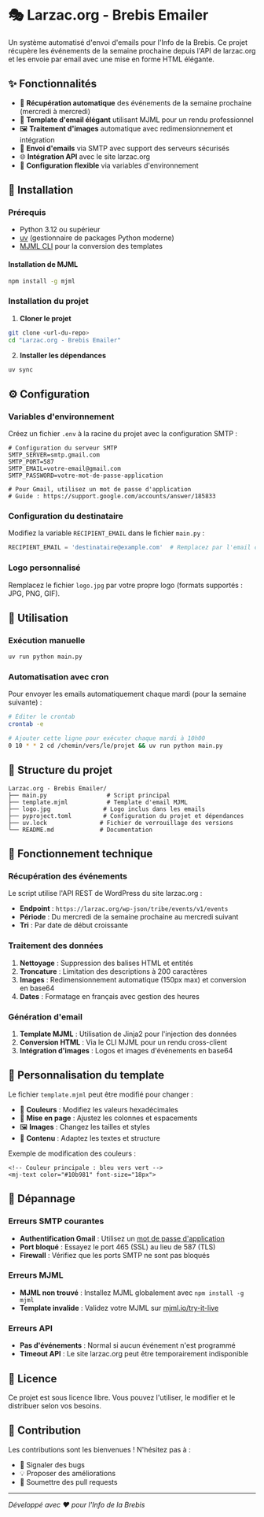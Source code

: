 # 🎭 Larzac.org - Brebis Emailer

Un système automatisé d'envoi d'emails pour l'Info de la Brebis. Ce projet récupère les événements de la semaine prochaine depuis l'API de larzac.org et les envoie par email avec une mise en forme HTML élégante.

## ✨ Fonctionnalités

- 📅 **Récupération automatique** des événements de la semaine prochaine (mercredi à mercredi)
- 🎨 **Template d'email élégant** utilisant MJML pour un rendu professionnel
- 🖼️ **Traitement d'images** automatique avec redimensionnement et intégration
- 📧 **Envoi d'emails** via SMTP avec support des serveurs sécurisés
- 🌐 **Intégration API** avec le site larzac.org
- 🎯 **Configuration flexible** via variables d'environnement

## 🚀 Installation

### Prérequis

- Python 3.12 ou supérieur
- [uv](https://docs.astral.sh/uv/) (gestionnaire de packages Python moderne)
- [MJML CLI](https://mjml.io/documentation/#installation) pour la conversion des templates

#### Installation de MJML
```bash
npm install -g mjml
```

### Installation du projet

1. **Cloner le projet**
```bash
git clone <url-du-repo>
cd "Larzac.org - Brebis Emailer"
```

2. **Installer les dépendances**
```bash
uv sync
```

## ⚙️ Configuration

### Variables d'environnement

Créez un fichier `.env` à la racine du projet avec la configuration SMTP :

```env
# Configuration du serveur SMTP
SMTP_SERVER=smtp.gmail.com
SMTP_PORT=587
SMTP_EMAIL=votre-email@gmail.com
SMTP_PASSWORD=votre-mot-de-passe-application

# Pour Gmail, utilisez un mot de passe d'application
# Guide : https://support.google.com/accounts/answer/185833
```

### Configuration du destinataire

Modifiez la variable `RECIPIENT_EMAIL` dans le fichier `main.py` :

```python
RECIPIENT_EMAIL = 'destinataire@example.com'  # Remplacez par l'email cible
```

### Logo personnalisé

Remplacez le fichier `logo.jpg` par votre propre logo (formats supportés : JPG, PNG, GIF).

## 🎯 Utilisation

### Exécution manuelle

```bash
uv run python main.py
```

### Automatisation avec cron

Pour envoyer les emails automatiquement chaque mardi (pour la semaine suivante) :

```bash
# Éditer le crontab
crontab -e

# Ajouter cette ligne pour exécuter chaque mardi à 10h00
0 10 * * 2 cd /chemin/vers/le/projet && uv run python main.py
```

## 📁 Structure du projet

```
Larzac.org - Brebis Emailer/
├── main.py                 # Script principal
├── template.mjml           # Template d'email MJML
├── logo.jpg               # Logo inclus dans les emails
├── pyproject.toml         # Configuration du projet et dépendances
├── uv.lock               # Fichier de verrouillage des versions
└── README.md             # Documentation
```

## 🔧 Fonctionnement technique

### Récupération des événements

Le script utilise l'API REST de WordPress du site larzac.org :
- **Endpoint** : `https://larzac.org/wp-json/tribe/events/v1/events`
- **Période** : Du mercredi de la semaine prochaine au mercredi suivant
- **Tri** : Par date de début croissante

### Traitement des données

1. **Nettoyage** : Suppression des balises HTML et entités
2. **Troncature** : Limitation des descriptions à 200 caractères
3. **Images** : Redimensionnement automatique (150px max) et conversion en base64
4. **Dates** : Formatage en français avec gestion des heures

### Génération d'email

1. **Template MJML** : Utilisation de Jinja2 pour l'injection des données
2. **Conversion HTML** : Via le CLI MJML pour un rendu cross-client
3. **Intégration d'images** : Logos et images d'événements en base64

## 🎨 Personnalisation du template

Le fichier `template.mjml` peut être modifié pour changer :
- 🎨 **Couleurs** : Modifiez les valeurs hexadécimales
- 📐 **Mise en page** : Ajustez les colonnes et espacements
- 🖼️ **Images** : Changez les tailles et styles
- 📝 **Contenu** : Adaptez les textes et structure

Exemple de modification des couleurs :
```mjml
<!-- Couleur principale : bleu vers vert -->
<mj-text color="#10b981" font-size="18px">
```

## 🐛 Dépannage

### Erreurs SMTP courantes

- **Authentification Gmail** : Utilisez un [mot de passe d'application](https://support.google.com/accounts/answer/185833)
- **Port bloqué** : Essayez le port 465 (SSL) au lieu de 587 (TLS)
- **Firewall** : Vérifiez que les ports SMTP ne sont pas bloqués

### Erreurs MJML

- **MJML non trouvé** : Installez MJML globalement avec `npm install -g mjml`
- **Template invalide** : Validez votre MJML sur [mjml.io/try-it-live](https://mjml.io/try-it-live)

### Erreurs API

- **Pas d'événements** : Normal si aucun événement n'est programmé
- **Timeout API** : Le site larzac.org peut être temporairement indisponible

## 📄 Licence

Ce projet est sous licence libre. Vous pouvez l'utiliser, le modifier et le distribuer selon vos besoins.

## 🤝 Contribution

Les contributions sont les bienvenues ! N'hésitez pas à :
- 🐛 Signaler des bugs
- 💡 Proposer des améliorations  
- 🔧 Soumettre des pull requests

---

*Développé avec ❤️ pour l'Info de la Brebis*
